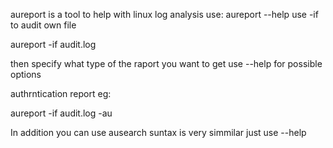 aureport is a tool to help with linux log analysis
use:
aureport --help 
use -if to audit own file 

aureport -if audit.log 

then specify what type of the raport you want to get  use --help for possible options

authrntication report eg:

aureport -if audit.log  -au

In addition you can use ausearch suntax is very simmilar just use --help 
